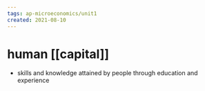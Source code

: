 ```yaml
---
tags: ap-microeconomics/unit1 
created: 2021-08-10
---
```


# human [[capital]]

- skills and knowledge attained by people through education and experience